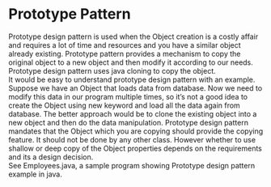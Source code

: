 # Prototype Pattern

Prototype design pattern is used when the Object creation is a costly affair and requires a lot of time and resources and you have a similar object already existing. Prototype pattern provides a mechanism to copy the original object to a new object and then modify it according to our needs. Prototype design pattern uses java cloning to copy the object.<br />
It would be easy to understand prototype design pattern with an example. Suppose we have an Object that loads data from database. Now we need to modify this data in our program multiple times, so it’s not a good idea to create the Object using new keyword and load all the data again from database. The better approach would be to clone the existing object into a new object and then do the data manipulation. Prototype design pattern mandates that the Object which you are copying should provide the copying feature. It should not be done by any other class. However whether to use shallow or deep copy of the Object properties depends on the requirements and its a design decision.<br />
See Employees.java, a sample program showing Prototype design pattern example in java.